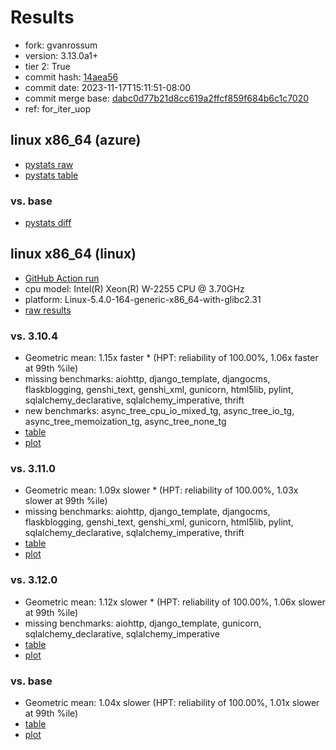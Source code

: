 # Results

- fork: gvanrossum
- version: 3.13.0a1+
- tier 2: True
- commit hash: [14aea56](https://github.com/gvanrossum/cpython/commit/14aea56)
- commit date: 2023-11-17T15:11:51-08:00
- commit merge base: [dabc0d77b21d8cc619a2ffcf859f684b6c1c7020](https://github.com/gvanrossum/cpython/commit/dabc0d77b21d8cc619a2ffcf859f684b6c1c7020)
- ref: for_iter_uop

## linux x86_64 (azure)

- [pystats raw](bm-20231117-azure-x86_64-gvanrossum-for_iter_uop-3.13.0a1%2B-14aea56-pystats.json)
- [pystats table](bm-20231117-azure-x86_64-gvanrossum-for_iter_uop-3.13.0a1%2B-14aea56-pystats.md)

### vs. base

- [pystats diff](bm-20231117-azure-x86_64-gvanrossum-for_iter_uop-3.13.0a1%2B-14aea56-pystats-vs-base.md)

## linux x86_64 (linux)

- [GitHub Action run](https://github.com/faster-cpython/benchmarking/actions/runs/6910571427)
- cpu model: Intel(R) Xeon(R) W-2255 CPU @ 3.70GHz
- platform: Linux-5.4.0-164-generic-x86_64-with-glibc2.31
- [raw results](bm-20231117-linux-x86_64-gvanrossum-for_iter_uop-3.13.0a1%2B-14aea56.json)

### vs. 3.10.4

- Geometric mean: 1.15x faster \* (HPT: reliability of 100.00%, 1.06x faster at 99th %ile)
- missing benchmarks: aiohttp, django_template, djangocms, flaskblogging, genshi_text, genshi_xml, gunicorn, html5lib, pylint, sqlalchemy_declarative, sqlalchemy_imperative, thrift
- new benchmarks: async_tree_cpu_io_mixed_tg, async_tree_io_tg, async_tree_memoization_tg, async_tree_none_tg
- [table](bm-20231117-linux-x86_64-gvanrossum-for_iter_uop-3.13.0a1%2B-14aea56-vs-3.10.4.md)
- [plot](bm-20231117-linux-x86_64-gvanrossum-for_iter_uop-3.13.0a1%2B-14aea56-vs-3.10.4.png)

### vs. 3.11.0

- Geometric mean: 1.09x slower \* (HPT: reliability of 100.00%, 1.03x slower at 99th %ile)
- missing benchmarks: aiohttp, django_template, djangocms, flaskblogging, genshi_text, genshi_xml, gunicorn, html5lib, pylint, sqlalchemy_declarative, sqlalchemy_imperative, thrift
- [table](bm-20231117-linux-x86_64-gvanrossum-for_iter_uop-3.13.0a1%2B-14aea56-vs-3.11.0.md)
- [plot](bm-20231117-linux-x86_64-gvanrossum-for_iter_uop-3.13.0a1%2B-14aea56-vs-3.11.0.png)

### vs. 3.12.0

- Geometric mean: 1.12x slower \* (HPT: reliability of 100.00%, 1.06x slower at 99th %ile)
- missing benchmarks: aiohttp, django_template, gunicorn, sqlalchemy_declarative, sqlalchemy_imperative
- [table](bm-20231117-linux-x86_64-gvanrossum-for_iter_uop-3.13.0a1%2B-14aea56-vs-3.12.0.md)
- [plot](bm-20231117-linux-x86_64-gvanrossum-for_iter_uop-3.13.0a1%2B-14aea56-vs-3.12.0.png)

### vs. base

- Geometric mean: 1.04x slower (HPT: reliability of 100.00%, 1.01x slower at 99th %ile)
- [table](bm-20231117-linux-x86_64-gvanrossum-for_iter_uop-3.13.0a1%2B-14aea56-vs-base.md)
- [plot](bm-20231117-linux-x86_64-gvanrossum-for_iter_uop-3.13.0a1%2B-14aea56-vs-base.png)

